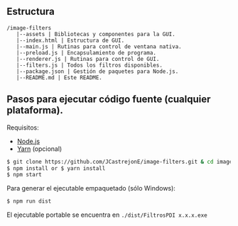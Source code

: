 ## Estructura
```
/image-filters
   |--assets | Bibliotecas y componentes para la GUI.
   |--index.html | Estructura de GUI.
   |--main.js | Rutinas para control de ventana nativa.
   |--preload.js | Encapsulamiento de programa.
   |--renderer.js | Rutinas para control de GUI.
   |--filters.js | Todos los filtros disponibles.
   |--package.json | Gestión de paquetes para Node.js.
   |--README.md | Este README.
```

## Pasos para ejecutar código fuente (cualquier plataforma).

Requisitos:

- [Node.js](https://nodejs.org/en/download/)
- [Yarn](https://classic.yarnpkg.com/en/docs/install/#windows-stable) (opcional)

```bash
$ git clone https://github.com/JCastrejonE/image-filters.git & cd image-filters
$ npm install or $ yarn install
$ npm start
```

Para generar el ejecutable empaquetado (sólo Windows):

```bash
$ npm run dist
```

El ejecutable portable se encuentra en `./dist/FiltrosPDI x.x.x.exe`
